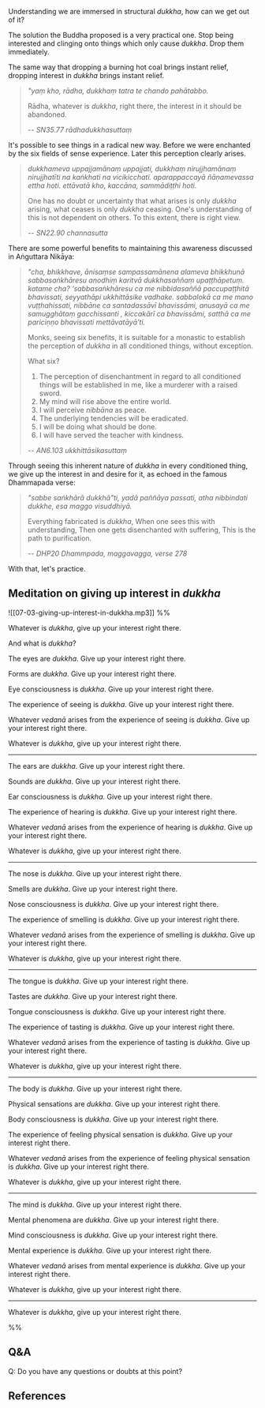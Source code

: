 
Understanding we are immersed in structural *dukkha*, how can we get out of it?

The solution the Buddha proposed is a very practical one. Stop being interested and clinging onto things which only cause *dukkha*. Drop them immediately. 

The same way that dropping a burning hot coal brings instant relief, dropping interest in *dukkha* brings instant relief. 

> *"yaṃ kho, rādha, dukkhaṃ tatra te chando pahātabbo.*
> 
> Rādha, whatever is *dukkha*, right there, the interest in it should be abandoned.
> 
> -- *SN35.77 rādhadukkhasuttaṃ*

It's possible to see things in a radical new way. Before we were enchanted by the six fields of sense experience. Later this perception clearly arises. 

> *dukkhameva uppajjamānaṃ uppajjati, dukkhaṃ nirujjhamānaṃ nirujjhatīti na kaṅkhati na vicikicchati. aparappaccayā ñāṇamevassa ettha hoti. ettāvatā kho, kaccāna, sammādiṭṭhi hoti.*
>  
> One has no doubt or uncertainty that what arises is only *dukkha* arising, what ceases is only *dukkha* ceasing. One's understanding of this is not dependent on others. To this extent, there is right view.
> 
> -- *SN22.90 channasutta*

There are some powerful benefits to maintaining this awareness discussed in Aṅguttara Nikāya:

> *"cha, bhikkhave, ānisaṃse sampassamānena alameva bhikkhunā sabbasaṅkhāresu anodhiṃ karitvā dukkhasaññaṃ upaṭṭhāpetuṃ. katame cha? ‘sabbasaṅkhāresu ca me nibbidasaññā paccupaṭṭhitā bhavissati, seyyathāpi ukkhittāsike vadhake. sabbalokā ca me mano vuṭṭhahissati, nibbāne ca santadassāvī bhavissāmi, anusayā ca me samugghātaṃ gacchissanti , kiccakārī ca bhavissāmi, satthā ca me pariciṇṇo bhavissati mettāvatāyā’ti.*
> 
> Monks, seeing six benefits, it is suitable for a monastic to establish the perception of *dukkha* in all conditioned things, without exception.
> 
> What six?
> 
> 1. The perception of disenchantment in regard to all conditioned things will be established in me, like a murderer with a raised sword.
> 2. My mind will rise above the entire world. 
> 3. I will perceive *nibbāna* as peace.
> 4. The underlying tendencies will be eradicated.
> 5. I will be doing what should be done.
> 6. I will have served the teacher with kindness. 
> 
> -- *AN6.103 ukkhittāsikasuttaṃ*

Through seeing this inherent nature of *dukkha* in every conditioned thing, we give up the interest in and desire for it, as echoed in the famous Dhammapada verse:

> *"sabbe saṅkhārā dukkhā"ti, yadā paññāya passati,*
> *atha nibbindati dukkhe, esa maggo visuddhiyā.*
> 
> Everything fabricated is *dukkha*,
> When one sees this with understanding,
> Then one gets disenchanted with suffering,
> This is the path to purification.
> 
> -- *DHP20 Dhammpada, maggavagga, verse 278*

With that, let's practice.

## Meditation on giving up interest in *dukkha*

![[07-03-giving-up-interest-in-dukkha.mp3]]
%%

Whatever is *dukkha*, give up your interest right there.

And what is *dukkha*?

The eyes are *dukkha*. Give up your interest right there.

Forms are *dukkha*. Give up your interest right there.

Eye consciousness is *dukkha*. Give up your interest right there.

The experience of seeing is *dukkha*. Give up your interest right there. 

Whatever *vedanā* arises from the experience of seeing is *dukkha*. Give up your interest right there. 

Whatever is *dukkha*, give up your interest right there.

---

The ears are *dukkha*. Give up your interest right there.

Sounds are *dukkha*. Give up your interest right there.

Ear consciousness is *dukkha*. Give up your interest right there.

The experience of hearing is *dukkha*. Give up your interest right there. 

Whatever *vedanā* arises from the experience of hearing is *dukkha*. Give up your interest right there. 

Whatever is *dukkha*, give up your interest right there.

---

The nose is *dukkha*. Give up your interest right there.

Smells are *dukkha*. Give up your interest right there.

Nose consciousness is *dukkha*. Give up your interest right there.

The experience of smelling is *dukkha*. Give up your interest right there. 

Whatever *vedanā* arises from the experience of smelling is *dukkha*. Give up your interest right there. 

Whatever is *dukkha*, give up your interest right there.

---
The tongue is *dukkha*. Give up your interest right there.

Tastes are *dukkha*. Give up your interest right there.

Tongue consciousness is *dukkha*. Give up your interest right there.

The experience of tasting is *dukkha*. Give up your interest right there. 

Whatever *vedanā* arises from the experience of tasting is *dukkha*. Give up your interest right there. 

Whatever is *dukkha*, give up your interest right there.

---
The body is *dukkha*. Give up your interest right there.

Physical sensations are *dukkha*. Give up your interest right there.

Body consciousness is *dukkha*. Give up your interest right there.

The experience of feeling physical sensation is *dukkha*. Give up your interest right there. 

Whatever *vedanā* arises from the experience of feeling physical sensation is *dukkha*. Give up your interest right there. 

Whatever is *dukkha*, give up your interest right there.

---
The mind is *dukkha*. Give up your interest right there.

Mental phenomena are *dukkha*. Give up your interest right there.

Mind consciousness is *dukkha*. Give up your interest right there.

Mental experience is *dukkha*. Give up your interest right there. 

Whatever *vedanā* arises from mental experience is *dukkha*. Give up your interest right there. 

Whatever is *dukkha*, give up your interest right there.

---
Whatever is *dukkha*, give up your interest right there.

%%

## Q&A

Q: Do you have any questions or doubts at this point?

## References

